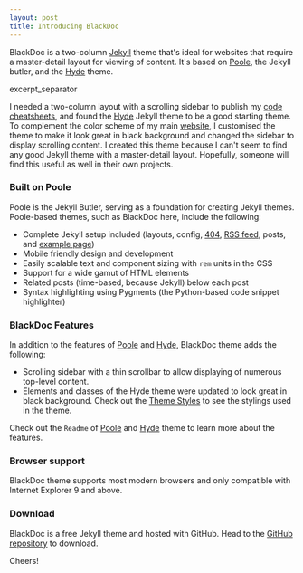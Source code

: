 ```yaml
---
layout: post
title: Introducing BlackDoc
---
```


BlackDoc is a two-column [Jekyll](http://jekyllrb.com) theme that's ideal for websites that require a master-detail layout for viewing of content. It's based on [Poole](http://getpoole.com), the Jekyll butler, and the [Hyde](http://hyde.getpoole.com) theme.


excerpt_separator


I needed a two-column layout with a scrolling sidebar to publish my [code cheatsheets](http://karloespiritu.com/cheatsheets), and found the [Hyde](http://hyde.getpoole.com) Jekyll theme to be a good starting theme. To complement the color scheme of my main [website](http://karloespiritu.com), I customised the theme to make it look great in black background and changed the sidebar to display scrolling content. I created this theme because I can't seem to find any good Jekyll theme with a master-detail layout. Hopefully, someone will find this useful as well in their own projects.

### Built on Poole

Poole is the Jekyll Butler, serving as a foundation for creating Jekyll themes. Poole-based themes, such as BlackDoc here, include the following:

* Complete Jekyll setup included (layouts, config, [404](/404), [RSS feed](/atom.xml), posts, and [example page](/about))
* Mobile friendly design and development
* Easily scalable text and component sizing with `rem` units in the CSS
* Support for a wide gamut of HTML elements
* Related posts (time-based, because Jekyll) below each post
* Syntax highlighting using Pygments (the Python-based code snippet highlighter)

### BlackDoc Features

In addition to the features of [Poole](http://getpoole.com) and [Hyde](http://hyde.getpoole.com), BlackDoc theme adds the following:

* Scrolling sidebar with a thin scrollbar to allow displaying of numerous top-level content.
* Elements and classes of the Hyde theme were updated to look great in black background. Check out the [Theme Styles](styles) to see the stylings used in the theme.

Check out the `Readme` of [Poole](https://github.com/poole/poole) and [Hyde](https://github.com/poole/hyde) theme to learn more about the features.

### Browser support

BlackDoc theme supports most modern browsers and only compatible with Internet Explorer 9 and above.

### Download

BlackDoc is a free Jekyll theme and hosted with GitHub. Head to the <a href="https://github.com/karloespiritu/BlackDoc">GitHub repository</a> to download.

Cheers!
